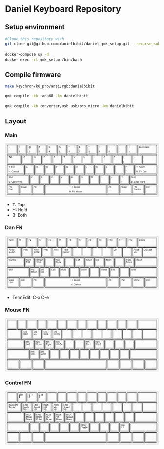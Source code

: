 # Daniel Keyboard Repository


## Setup environment
```sh
#Clone this repository with
git clone git@github.com:danielbibit/daniel_qmk_setup.git --recurse-submodules

docker-compose up -d
docker exec -it qmk_setup /bin/bash

```
## Compile firmware
```sh
make keychron/k8_pro/ansi/rgb:danielbibit
```
```sh
qmk compile -kb tada68 -km danielbibit

qmk compile -kb converter/usb_usb/pro_micro -km danielbibit
```
## Layout
### Main
![Main layout image](keyboard_layout_editor/dist/1_main.png)
* T: Tap
* H: Hold
* B: Both

### Dan FN
![Dan FN image](keyboard_layout_editor/dist/2_dan_fn.png)
* TermEdit: C-x C-e

### Mouse FN
![Mouse FN Image](keyboard_layout_editor/dist/3_mouse_fn.png)

### Control FN
![Control FN Image](keyboard_layout_editor/dist/4_control_fn.png)
